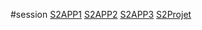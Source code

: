 #session
[S2APP1](APP1/S2APP1.md)
[S2APP2](APP2/S2APP2.md)
[S2APP3](APP3/S2APP3.md)
[S2Projet](Projet/S2Projet.md)

